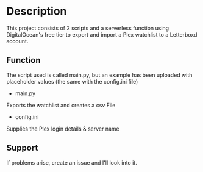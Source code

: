 # Description

This project consists of 2 scripts and a serverless function using DigitalOcean's free tier to export and import a Plex watchlist to a Letterboxd account.


## Function

The script used is called main.py, but an example has been uploaded with placeholder values (the same with the config.ini file)

- main.py

Exports the watchlist and creates a csv File

- config.ini

Supplies the Plex login details & server name



## Support

If problems arise, create an issue and I'll look into it.